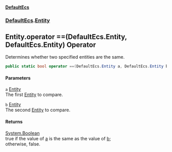 #### [DefaultEcs](./index.md 'index')
### [DefaultEcs](./DefaultEcs.md 'DefaultEcs').[Entity](./DefaultEcs-Entity.md 'DefaultEcs.Entity')
## Entity.operator ==(DefaultEcs.Entity, DefaultEcs.Entity) Operator
Determines whether two specified entities are the same.  
```csharp
public static bool operator ==(DefaultEcs.Entity a, DefaultEcs.Entity b);
```
#### Parameters
<a name='DefaultEcs-Entity-operator==(DefaultEcs-Entity_DefaultEcs-Entity)-a'></a>
`a` [Entity](./DefaultEcs-Entity.md 'DefaultEcs.Entity')  
The first [Entity](./DefaultEcs-Entity.md 'DefaultEcs.Entity') to compare.  
  
<a name='DefaultEcs-Entity-operator==(DefaultEcs-Entity_DefaultEcs-Entity)-b'></a>
`b` [Entity](./DefaultEcs-Entity.md 'DefaultEcs.Entity')  
The second [Entity](./DefaultEcs-Entity.md 'DefaultEcs.Entity') to compare.  
  
#### Returns
[System.Boolean](https://docs.microsoft.com/en-us/dotnet/api/System.Boolean 'System.Boolean')  
true if the value of [a](#DefaultEcs-Entity-operator==(DefaultEcs-Entity_DefaultEcs-Entity)-a 'DefaultEcs.Entity.operator ==(DefaultEcs.Entity, DefaultEcs.Entity).a') is the same as the value of [b](#DefaultEcs-Entity-operator==(DefaultEcs-Entity_DefaultEcs-Entity)-b 'DefaultEcs.Entity.operator ==(DefaultEcs.Entity, DefaultEcs.Entity).b');  
otherwise, false.  
